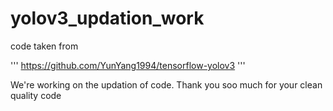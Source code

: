 # yolov3_updation_work

code taken from 

'''
https://github.com/YunYang1994/tensorflow-yolov3
'''

We're working on the updation of code.
Thank you soo much for your clean quality code